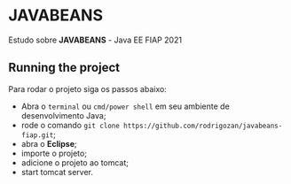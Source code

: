 # JAVABEANS

Estudo sobre **JAVABEANS** - Java EE
FIAP 2021

## Running the project

Para rodar o projeto siga os passos abaixo:

* Abra o `terminal` ou `cmd/power shell` em seu ambiente de desenvolvimento Java;
* rode o comando `git clone https://github.com/rodrigozan/javabeans-fiap.git`;
* abra o **Eclipse**;
* importe o projeto;
* adicione o projeto ao tomcat;
* start tomcat server.
